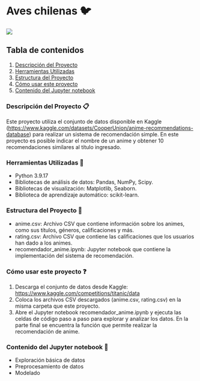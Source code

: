 # Aves chilenas 🐦

<img src="https://www.redobservadores.cl/wp-content/uploads/2018/04/dorado_portada-Ivo-Tejeda-1180x652.jpg">

## Tabla de contenidos

1. [Descripción del Proyecto](#descripción-del-proyecto-clipboard)
2. [Herramientas Utilizadas](#herramientas-utilizadas-wrench)
3. [Estructura del Proyecto](#estructura-del-proyecto-open_file_folder)
4. [Cómo usar este proyecto](#cómo-usar-este-proyecto-question)
5. [Contenido del Jupyter notebook](#contenido-del-jupyter-notebook-page_facing_up)


### Descripción del Proyecto :clipboard:
Este proyecto utiliza el conjunto de datos disponible en Kaggle (https://www.kaggle.com/datasets/CooperUnion/anime-recommendations-database) para realizar un sistema de recomendación simple.
En este proyecto es posible indicar el nombre de un anime y obtener 10 recomendaciones similares al título ingresado.

### Herramientas Utilizadas :wrench:
- Python 3.9.17
- Bibliotecas de análisis de datos: Pandas, NumPy, Scipy.
- Bibliotecas de visualización: Matplotlib, Seaborn.
- Biblioteca de aprendizaje automático: scikit-learn.
  
### Estructura del Proyecto :open_file_folder:
- anime.csv: Archivo CSV que contiene información sobre los animes, como sus títulos, géneros, calificaciones y más.
- rating.csv: Archivo CSV que contiene las calificaciones que los usuarios han dado a los animes.
- recomendador_anime.ipynb: Jupyter notebook que contiene la implementación del sistema de recomendación.

### Cómo usar este proyecto :question:
1. Descarga el conjunto de datos desde Kaggle: https://www.kaggle.com/competitions/titanic/data
2. Coloca los archivos CSV descargados (anime.csv, rating.csv) en la misma carpeta que este proyecto.
3. Abre el Jupyter notebook recomendador_anime.ipynb y ejecuta las celdas de código paso a paso para explorar y analizar los datos. En la parte final se encuentra la función que permite realizar la recomendación de anime.

### Contenido del Jupyter notebook :page_facing_up:
- Exploración básica de datos
- Preprocesamiento de datos
- Modelado
